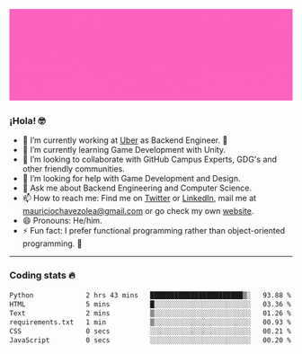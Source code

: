 ![Banner](banner.gif)

### ¡Hola! 🤓

- 🔭 I’m currently working at [Uber](https://uber.com) as Backend Engineer. 🚗
- 🌱 I’m currently learning Game Development with Unity.
- 👯 I’m looking to collaborate with GitHub Campus Experts, GDG's and other friendly communities.
- 🤔 I’m looking for help with Game Development and Design.
- 💬 Ask me about Backend Engineering and Computer Science.
- 📫 How to reach me: Find me on [Twitter](https://twitter.com/ultr4nerd) or [LinkedIn](https://www.linkedin.com/in/ultr4nerd), mail me at [mauriciochavezolea@gmail.com](mailto:mauriciochavezolea@gmail.com) or go check my own [website](mauriciochavez.dev).
- 😄 Pronouns: He/him. 
- ⚡ Fun fact: I prefer functional programming rather than object-oriented programming. 🤭
---

### Coding stats 🔥

<!--START_SECTION:waka-->

```text
Python             2 hrs 43 mins   ███████████████████████▒░   93.88 %
HTML               5 mins          █░░░░░░░░░░░░░░░░░░░░░░░░   03.36 %
Text               2 mins          ▒░░░░░░░░░░░░░░░░░░░░░░░░   01.26 %
requirements.txt   1 min           ▒░░░░░░░░░░░░░░░░░░░░░░░░   00.93 %
CSS                0 secs          ░░░░░░░░░░░░░░░░░░░░░░░░░   00.21 %
JavaScript         0 secs          ░░░░░░░░░░░░░░░░░░░░░░░░░   00.20 %
```

<!--END_SECTION:waka-->
